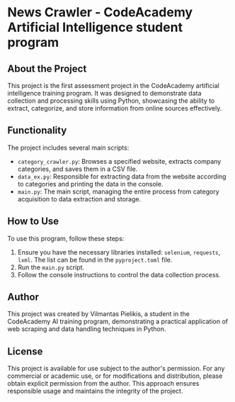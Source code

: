 
# News Crawler - CodeAcademy Artificial Intelligence student program

## About the Project
This project is the first assessment project in the CodeAcademy artificial intelligence training program. It was designed to demonstrate data collection and processing skills using Python, showcasing the ability to extract, categorize, and store information from online sources effectively.

## Functionality
The project includes several main scripts:

- `category_crawler.py`: Browses a specified website, extracts company categories, and saves them in a CSV file.
- `data_ex.py`: Responsible for extracting data from the website according to categories and printing the data in the console.
- `main.py`: The main script, managing the entire process from category acquisition to data extraction and storage.

## How to Use
To use this program, follow these steps:

1. Ensure you have the necessary libraries installed: `selenium`, `requests`, `lxml`. The list can be found in the `pyproject.toml` file.
2. Run the `main.py` script.
3. Follow the console instructions to control the data collection process.

## Author
This project was created by Vilmantas Pielikis, a student in the CodeAcademy AI training program, demonstrating a practical application of web scraping and data handling techniques in Python.

## License
This project is available for use subject to the author's permission. For any commercial or academic use, or for modifications and distribution, please obtain explicit permission from the author. This approach ensures responsible usage and maintains the integrity of the project.
